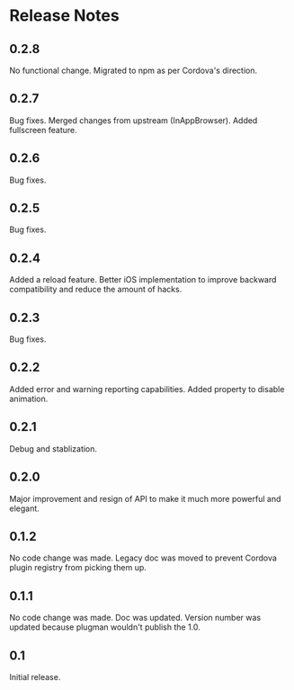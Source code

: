 <!--
#
# Licensed to the Apache Software Foundation (ASF) under one
# or more contributor license agreements.  See the NOTICE file
# distributed with this work for additional information
# regarding copyright ownership.  The ASF licenses this file
# to you under the Apache License, Version 2.0 (the
# "License"); you may not use this file except in compliance
# with the License.  You may obtain a copy of the License at
# 
# http://www.apache.org/licenses/LICENSE-2.0
# 
# Unless required by applicable law or agreed to in writing,
# software distributed under the License is distributed on an
# "AS IS" BASIS, WITHOUT WARRANTIES OR CONDITIONS OF ANY
#  KIND, either express or implied.  See the License for the
# specific language governing permissions and limitations
# under the License.
#
-->
Release Notes
=============

0.2.8
-----

No functional change. Migrated to npm as per Cordova's direction.

0.2.7
-----

Bug fixes. Merged changes from upstream (InAppBrowser). Added fullscreen feature.

0.2.6
-----

Bug fixes.

0.2.5
-----

Bug fixes.

0.2.4
-----

Added a reload feature. Better iOS implementation to improve backward compatibility and reduce the amount of hacks.

0.2.3
-----

Bug fixes.

0.2.2
-----

Added error and warning reporting capabilities. Added property to disable animation.

0.2.1
-----

Debug and stablization.

0.2.0
-----

Major improvement and resign of API to make it much more powerful and elegant.

0.1.2
-----

No code change was made. Legacy doc was moved to prevent Cordova plugin registry from picking them up.

0.1.1
-----

No code change was made. Doc was updated. Version number was updated because plugman wouldn't publish the 1.0.

0.1
---

Initial release.